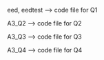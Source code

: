 eed, eedtest --> code file for Q1 
  
A3_Q2 --> code file for Q2  

A3_Q3 --> code file for Q3  

A3_Q4 --> code file for Q4

